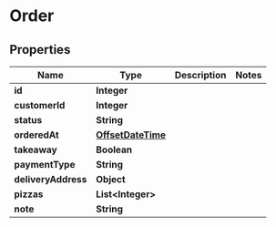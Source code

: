 
# Order

## Properties
Name | Type | Description | Notes
------------ | ------------- | ------------- | -------------
**id** | **Integer** |  | 
**customerId** | **Integer** |  | 
**status** | **String** |  | 
**orderedAt** | [**OffsetDateTime**](OffsetDateTime.md) |  | 
**takeaway** | **Boolean** |  | 
**paymentType** | **String** |  | 
**deliveryAddress** | **Object** |  | 
**pizzas** | **List&lt;Integer&gt;** |  | 
**note** | **String** |  | 



